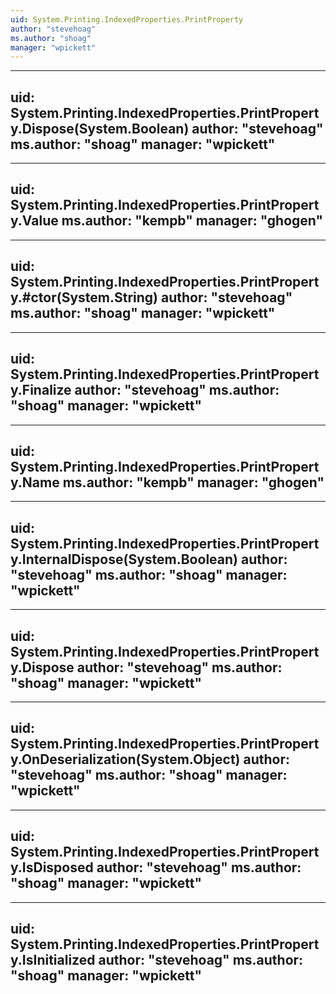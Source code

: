 ```yaml
---
uid: System.Printing.IndexedProperties.PrintProperty
author: "stevehoag"
ms.author: "shoag"
manager: "wpickett"
---
```


---
uid: System.Printing.IndexedProperties.PrintProperty.Dispose(System.Boolean)
author: "stevehoag"
ms.author: "shoag"
manager: "wpickett"
---

---
uid: System.Printing.IndexedProperties.PrintProperty.Value
ms.author: "kempb"
manager: "ghogen"
---

---
uid: System.Printing.IndexedProperties.PrintProperty.#ctor(System.String)
author: "stevehoag"
ms.author: "shoag"
manager: "wpickett"
---

---
uid: System.Printing.IndexedProperties.PrintProperty.Finalize
author: "stevehoag"
ms.author: "shoag"
manager: "wpickett"
---

---
uid: System.Printing.IndexedProperties.PrintProperty.Name
ms.author: "kempb"
manager: "ghogen"
---

---
uid: System.Printing.IndexedProperties.PrintProperty.InternalDispose(System.Boolean)
author: "stevehoag"
ms.author: "shoag"
manager: "wpickett"
---

---
uid: System.Printing.IndexedProperties.PrintProperty.Dispose
author: "stevehoag"
ms.author: "shoag"
manager: "wpickett"
---

---
uid: System.Printing.IndexedProperties.PrintProperty.OnDeserialization(System.Object)
author: "stevehoag"
ms.author: "shoag"
manager: "wpickett"
---

---
uid: System.Printing.IndexedProperties.PrintProperty.IsDisposed
author: "stevehoag"
ms.author: "shoag"
manager: "wpickett"
---

---
uid: System.Printing.IndexedProperties.PrintProperty.IsInitialized
author: "stevehoag"
ms.author: "shoag"
manager: "wpickett"
---
